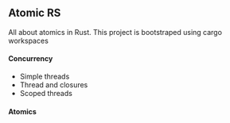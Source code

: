 ## Atomic RS

All about atomics in Rust. This project is bootstraped using cargo workspaces

#### Concurrency

- Simple threads
- Thread and closures 
- Scoped threads

#### Atomics 